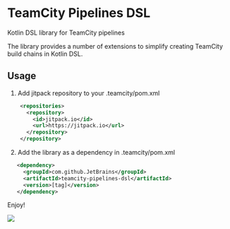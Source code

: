 # TeamCity Pipelines DSL
Kotlin DSL library for TeamCity pipelines

The library provides a number of extensions to simplify creating TeamCity build chains in Kotlin DSL.

## Usage

1. Add jitpack repository to your .teamcity/pom.xml  

```xml
    <repositories>
      <repository>
        <id>jitpack.io</id>
        <url>https://jitpack.io</url>
      </repository>
    </repository>
```


2. Add the library as a dependency in .teamcity/pom.xml

```xml
   <dependency>
	 <groupId>com.github.JetBrains</groupId>
	 <artifactId>teamcity-pipelines-dsl</artifactId>
	 <version>[tag]</version>
   </dependency>
```


Enjoy!

[![](https://jitpack.io/v/JetBrains/teamcity-pipelines-dsl.svg)](https://jitpack.io/#JetBrains/teamcity-pipelines-dsl)